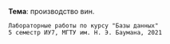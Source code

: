 **Тема**: производство вин.

```
Лабораторные работы по курсу "Базы данных"
5 семестр ИУ7, МГТУ им. Н. Э. Баумана, 2021
```